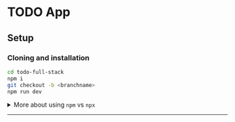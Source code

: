 # TODO App



## Setup

### Cloning and installation



  ```sh
  cd todo-full-stack
  npm i
  git checkout -b <branchname>
  npm run dev
  ```

  </details>


<details>
  <summary>More about using <code>npm</code> vs <code>npx</code></summary>

- When running knex, run `npm run knex <command>`, e.g. `npm run knex migrate:latest` rather than using `npx`
</details>

---

       
